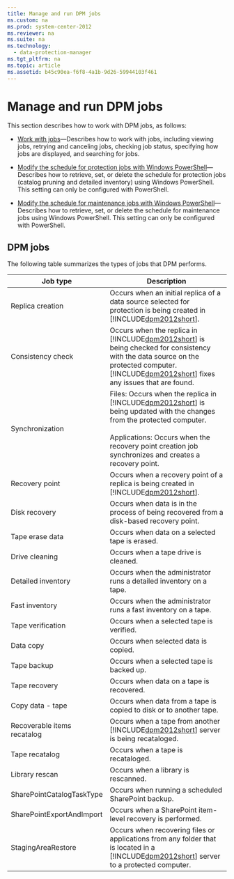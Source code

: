 ```yaml
---
title: Manage and run DPM jobs
ms.custom: na
ms.prod: system-center-2012
ms.reviewer: na
ms.suite: na
ms.technology: 
  - data-protection-manager
ms.tgt_pltfrm: na
ms.topic: article
ms.assetid: b45c90ea-f6f8-4a1b-9d26-59944103f461
---
```

# Manage and run DPM jobs
This section describes how to work with DPM jobs, as follows:

-   [Work with jobs](../Topic/Work-with-jobs.md)—Describes how to work with jobs, including viewing jobs, retrying and canceling jobs, checking job status, specifying how jobs are displayed, and searching for jobs.

-   [Modify the schedule for protection jobs with Windows PowerShell](../Topic/Modify-the-schedule-for-protection-jobs-with-Windows-PowerShell.md)—Describes how to retrieve, set, or delete the schedule for protection jobs \(catalog pruning and detailed inventory\) using Windows PowerShell. This setting can only be configured with PowerShell.

-   [Modify the schedule for maintenance jobs with Windows PowerShell](../Topic/Modify-the-schedule-for-maintenance-jobs-with-Windows-PowerShell.md)—Describes how to retrieve, set, or delete the schedule for maintenance jobs using Windows PowerShell. This setting can only be configured with PowerShell.

## DPM jobs
The following table summarizes the types of jobs that DPM performs.

|Job type|Description|
|------------|---------------|
|Replica creation|Occurs when an initial replica of a data source selected for protection is being created in [!INCLUDE[dpm2012short](../Token/dpm2012short_md.md)].|
|Consistency check|Occurs when the replica in [!INCLUDE[dpm2012short](../Token/dpm2012short_md.md)] is being checked for consistency with the data source on the protected computer. [!INCLUDE[dpm2012short](../Token/dpm2012short_md.md)] fixes any issues that are found.|
|Synchronization|Files: Occurs when the replica in [!INCLUDE[dpm2012short](../Token/dpm2012short_md.md)] is being updated with the changes from the protected computer.<br /><br />Applications: Occurs when the recovery point creation job synchronizes and creates a recovery point.|
|Recovery point|Occurs when a recovery point of a replica is being created in [!INCLUDE[dpm2012short](../Token/dpm2012short_md.md)].|
|Disk recovery|Occurs when data is in the process of being recovered from a disk\-based recovery point.|
|Tape erase data|Occurs when data on a selected tape is erased.|
|Drive cleaning|Occurs when a tape drive is cleaned.|
|Detailed inventory|Occurs when the administrator runs a detailed inventory on a tape.|
|Fast inventory|Occurs when the administrator runs a fast inventory on a tape.|
|Tape verification|Occurs when a selected tape is verified.|
|Data copy|Occurs when selected data is copied.|
|Tape backup|Occurs when a selected tape is backed up.|
|Tape recovery|Occurs when data on a tape is recovered.|
|Copy data \- tape|Occurs when data from a tape is copied to disk or to another tape.|
|Recoverable items recatalog|Occurs when a tape from another [!INCLUDE[dpm2012short](../Token/dpm2012short_md.md)] server is being recataloged.|
|Tape recatalog|Occurs when a tape is recataloged.|
|Library rescan|Occurs when a library is rescanned.|
|SharePointCatalogTaskType|Occurs when running a scheduled SharePoint backup.|
|SharePointExportAndImport|Occurs when a SharePoint item\-level recovery is performed.|
|StagingAreaRestore|Occurs when recovering files or applications from any folder that is located in a [!INCLUDE[dpm2012short](../Token/dpm2012short_md.md)] server to a protected computer.|

